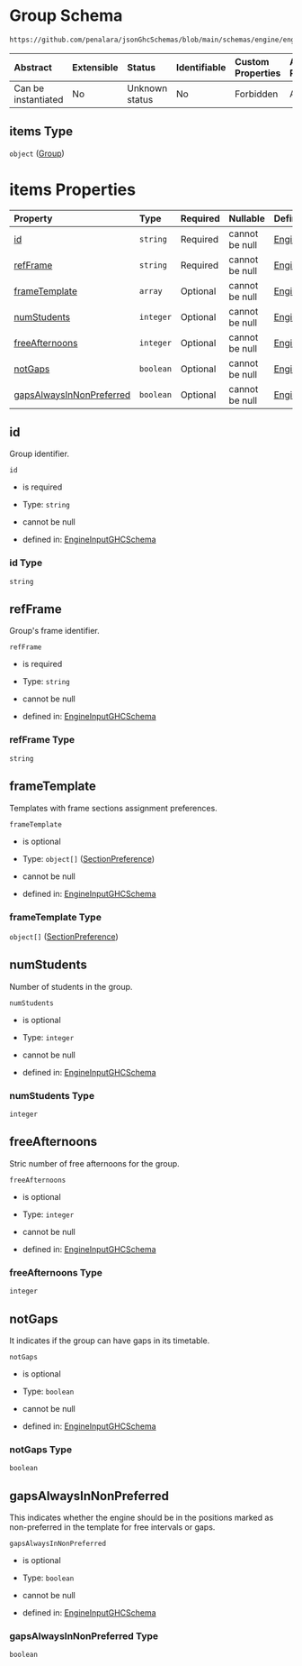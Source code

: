 # Group Schema

```txt
https://github.com/penalara/jsonGhcSchemas/blob/main/schemas/engine/engineSpecification.schema.json#/properties/groups/items
```



| Abstract            | Extensible | Status         | Identifiable | Custom Properties | Additional Properties | Access Restrictions | Defined In                                                                                               |
| :------------------ | :--------- | :------------- | :----------- | :---------------- | :-------------------- | :------------------ | :------------------------------------------------------------------------------------------------------- |
| Can be instantiated | No         | Unknown status | No           | Forbidden         | Allowed               | none                | [engineSpecification.schema.json\*](../../../out/engineSpecification.schema.json "open original schema") |

## items Type

`object` ([Group](enginespecification-properties-groups-group.md))

# items Properties

| Property                                              | Type      | Required | Nullable       | Defined by                                                                                                                                                                                                                                                                    |
| :---------------------------------------------------- | :-------- | :------- | :------------- | :---------------------------------------------------------------------------------------------------------------------------------------------------------------------------------------------------------------------------------------------------------------------------- |
| [id](#id)                                             | `string`  | Required | cannot be null | [EngineInputGHCSchema](enginespecification-properties-groups-group-properties-id.md "https://github.com/penalara/jsonGhcSchemas/blob/main/schemas/engine/engineSpecification.schema.json#/properties/groups/items/properties/id")                                             |
| [refFrame](#refframe)                                 | `string`  | Required | cannot be null | [EngineInputGHCSchema](enginespecification-properties-groups-group-properties-refframe.md "https://github.com/penalara/jsonGhcSchemas/blob/main/schemas/engine/engineSpecification.schema.json#/properties/groups/items/properties/refFrame")                                 |
| [frameTemplate](#frametemplate)                       | `array`   | Optional | cannot be null | [EngineInputGHCSchema](enginespecification-definitions-frametemplate.md "https://github.com/penalara/jsonGhcSchemas/blob/main/schemas/engine/engineSpecification.schema.json#/properties/groups/items/properties/frameTemplate")                                              |
| [numStudents](#numstudents)                           | `integer` | Optional | cannot be null | [EngineInputGHCSchema](enginespecification-properties-groups-group-properties-numstudents.md "https://github.com/penalara/jsonGhcSchemas/blob/main/schemas/engine/engineSpecification.schema.json#/properties/groups/items/properties/numStudents")                           |
| [freeAfternoons](#freeafternoons)                     | `integer` | Optional | cannot be null | [EngineInputGHCSchema](enginespecification-properties-groups-group-properties-freeafternoons.md "https://github.com/penalara/jsonGhcSchemas/blob/main/schemas/engine/engineSpecification.schema.json#/properties/groups/items/properties/freeAfternoons")                     |
| [notGaps](#notgaps)                                   | `boolean` | Optional | cannot be null | [EngineInputGHCSchema](enginespecification-properties-groups-group-properties-notgaps.md "https://github.com/penalara/jsonGhcSchemas/blob/main/schemas/engine/engineSpecification.schema.json#/properties/groups/items/properties/notGaps")                                   |
| [gapsAlwaysInNonPreferred](#gapsalwaysinnonpreferred) | `boolean` | Optional | cannot be null | [EngineInputGHCSchema](enginespecification-properties-groups-group-properties-gapsalwaysinnonpreferred.md "https://github.com/penalara/jsonGhcSchemas/blob/main/schemas/engine/engineSpecification.schema.json#/properties/groups/items/properties/gapsAlwaysInNonPreferred") |

## id

Group identifier.

`id`

*   is required

*   Type: `string`

*   cannot be null

*   defined in: [EngineInputGHCSchema](enginespecification-properties-groups-group-properties-id.md "https://github.com/penalara/jsonGhcSchemas/blob/main/schemas/engine/engineSpecification.schema.json#/properties/groups/items/properties/id")

### id Type

`string`

## refFrame

Group's frame identifier.

`refFrame`

*   is required

*   Type: `string`

*   cannot be null

*   defined in: [EngineInputGHCSchema](enginespecification-properties-groups-group-properties-refframe.md "https://github.com/penalara/jsonGhcSchemas/blob/main/schemas/engine/engineSpecification.schema.json#/properties/groups/items/properties/refFrame")

### refFrame Type

`string`

## frameTemplate

Templates with frame sections assignment preferences.

`frameTemplate`

*   is optional

*   Type: `object[]` ([SectionPreference](enginespecification-definitions-frametemplate-sectionpreference.md))

*   cannot be null

*   defined in: [EngineInputGHCSchema](enginespecification-definitions-frametemplate.md "https://github.com/penalara/jsonGhcSchemas/blob/main/schemas/engine/engineSpecification.schema.json#/properties/groups/items/properties/frameTemplate")

### frameTemplate Type

`object[]` ([SectionPreference](enginespecification-definitions-frametemplate-sectionpreference.md))

## numStudents

Number of students in the group.

`numStudents`

*   is optional

*   Type: `integer`

*   cannot be null

*   defined in: [EngineInputGHCSchema](enginespecification-properties-groups-group-properties-numstudents.md "https://github.com/penalara/jsonGhcSchemas/blob/main/schemas/engine/engineSpecification.schema.json#/properties/groups/items/properties/numStudents")

### numStudents Type

`integer`

## freeAfternoons

Stric number of free afternoons for the group.

`freeAfternoons`

*   is optional

*   Type: `integer`

*   cannot be null

*   defined in: [EngineInputGHCSchema](enginespecification-properties-groups-group-properties-freeafternoons.md "https://github.com/penalara/jsonGhcSchemas/blob/main/schemas/engine/engineSpecification.schema.json#/properties/groups/items/properties/freeAfternoons")

### freeAfternoons Type

`integer`

## notGaps

It indicates if the group can have gaps in its timetable.

`notGaps`

*   is optional

*   Type: `boolean`

*   cannot be null

*   defined in: [EngineInputGHCSchema](enginespecification-properties-groups-group-properties-notgaps.md "https://github.com/penalara/jsonGhcSchemas/blob/main/schemas/engine/engineSpecification.schema.json#/properties/groups/items/properties/notGaps")

### notGaps Type

`boolean`

## gapsAlwaysInNonPreferred

This indicates whether the engine should be in the positions marked as non-preferred in the template for free intervals or gaps.

`gapsAlwaysInNonPreferred`

*   is optional

*   Type: `boolean`

*   cannot be null

*   defined in: [EngineInputGHCSchema](enginespecification-properties-groups-group-properties-gapsalwaysinnonpreferred.md "https://github.com/penalara/jsonGhcSchemas/blob/main/schemas/engine/engineSpecification.schema.json#/properties/groups/items/properties/gapsAlwaysInNonPreferred")

### gapsAlwaysInNonPreferred Type

`boolean`
